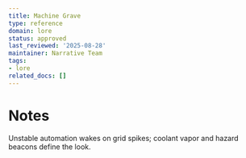 ```yaml
---
title: Machine Grave
type: reference
domain: lore
status: approved
last_reviewed: '2025-08-28'
maintainer: Narrative Team
tags:
- lore
related_docs: []
---
```



# Notes

Unstable automation wakes on grid spikes; coolant vapor and hazard beacons define the look.
